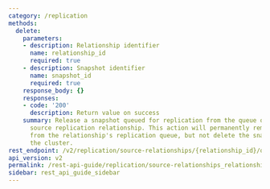 ```yaml
---
category: /replication
methods:
  delete:
    parameters:
    - description: Relationship identifier
      name: relationship_id
      required: true
    - description: Snapshot identifier
      name: snapshot_id
      required: true
    response_body: {}
    responses:
    - code: '200'
      description: Return value on success
    summary: Release a snapshot queued for replication from the queue of the specified
      source replication relationship. This action will permanently remove the snapshot
      from the relationship's replication queue, but not delete the snapshot from
      the cluster.
rest_endpoint: /v2/replication/source-relationships/{relationship_id}/queued-snapshots/{snapshot_id}
api_version: v2
permalink: /rest-api-guide/replication/source-relationships_relationship_id_queued-snapshots_snapshot_id.html
sidebar: rest_api_guide_sidebar
---
```

